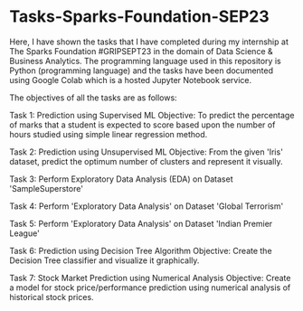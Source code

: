 # Tasks-Sparks-Foundation-SEP23
Here, I have shown the tasks that I have completed during my internship at The Sparks Foundation #GRIPSEPT23 in the domain of Data Science & Business Analytics. The programming language used in this repository is Python (programming language) and the tasks have been documented using Google Colab which is a hosted Jupyter Notebook service.

The objectives of all the tasks are as follows:

Task 1: Prediction using Supervised ML
Objective: To predict the percentage of marks that a student is expected to score based upon the number of hours studied using simple linear regression method.

Task 2: Prediction using Unsupervised ML
Objective: From the given 'Iris' dataset, predict the optimum number of clusters and represent it visually.

Task 3: Perform Exploratory Data Analysis (EDA) on Dataset 'SampleSuperstore'

Task 4: Perform 'Exploratory Data Analysis' on Dataset 'Global Terrorism'

Task 5: Perform 'Exploratory Data Analysis' on Dataset 'Indian Premier League'

Task 6: Prediction using Decision Tree Algorithm
Objective: Create the Decision Tree classifier and visualize it graphically.

Task 7: Stock Market Prediction using Numerical Analysis
Objective: Create a model for stock price/performance prediction using numerical analysis of historical stock prices.
